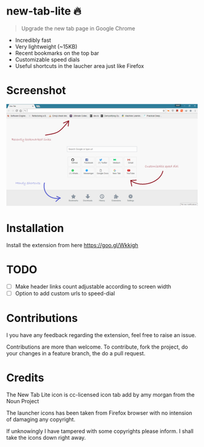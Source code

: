 # new-tab-lite :fire:
> Upgrade the new tab page in Google Chrome 

+ Incredibly fast
+ Very lightweight (~15KB)
+ Recent bookmarks on the top bar
+ Customizable speed dials
+ Useful shortcuts in the laucher area just like Firefox

# Screenshot
![screenshot](https://github.com/ankitgaurav/new-tab-lite/raw/master/resources/screenshot1.png)

# Installation 
Install the extension from here https://goo.gl/Wkkigh

# TODO
- [ ] Make header links count adjustable according to screen width
- [ ] Option to add custom urls to speed-dial

# Contributions
I you have any feedback regarding the extension, feel free to raise an issue. 

Contributions are more than welcome. To contribute, fork the project, do your changes in a feature branch, the do a pull request.

# Credits
The New Tab Lite icon is cc-licensed icon tab add by amy morgan from the Noun Project

The launcher icons has been taken from Firefox browser with no intension of damaging any copyright.

If unknowingly I have tampered with some copyrights please inform. I shall take the icons down right away.
